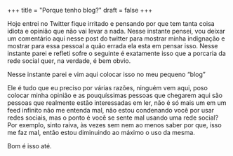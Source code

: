 +++
title = "Porque tenho blog?"
draft = false
+++

Hoje entrei no Twitter fique irritado e pensando por que tem tanta coisa idiota e opinião que não vai levar a nada.
Nesse instante pensei, vou deixar um comentário aqui nesse post do twitter para mostrar minha indignação e mostrar
para essa pessoal a quão errada ela esta em pensar isso. Nesse instante parei e refleti sofre o seguinte
é exatamente isso que a porcaria da rede social quer, na verdade, é bem obvio.

Nesse instante parei e vim aqui colocar isso no meu pequeno “blog”

Ele é tudo que eu preciso por várias razões, ninguém vem aqui, poso colocar minha opinião e as pouquíssimas pessoas que chegarem aqui
são pessoas que realmente estão interessadas em ler, não é só mais um em um feed infinito
não me entenda mal, não estou condenando você por usar redes sociais, mas o ponto é você se sente mal usando uma rede social?
Por exemplo, sinto raiva, às vezes sem nem ao menos saber por que, isso me faz mal, então estou diminuindo ao máximo o uso da mesma.

Bom é isso até.